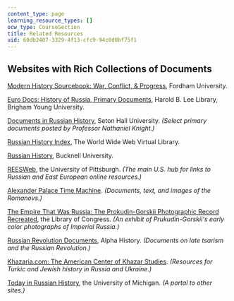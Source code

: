 ```yaml
---
content_type: page
learning_resource_types: []
ocw_type: CourseSection
title: Related Resources
uid: 60db2407-3329-4f13-cfc9-94c0d0bf75f1
---
```


Websites with Rich Collections of Documents 
--------------------------------------------

[Modern History Sourcebook: War, Conflict, & Progress](https://sourcebooks.fordham.edu/mod/modsbook4.asp), Fordham University.

[Euro Docs: History of Russia, Primary Documents](https://eudocs.lib.byu.edu/index.php/History_of_Russia:_Primary_Documents), Harold B. Lee Library, Brigham Young University.

[Documents in Russian History](http://academic.shu.edu/russianhistory/index.php/Table_of_Contents), Seton Hall University. _(Select primary documents posted by Professor Nathaniel Knight.)_

[Russian History Index](http://vlib.iue.it/hist-russia/sources.html), The World Wide Web Virtual Library.

[Russian History](https://www.departments.bucknell.edu/russian/Site-prior-to-Easyweb-migration/history.html), Bucknell University.

[REESWeb](https://www.ucis.pitt.edu/reesweb/), the University of Pittsburgh. _(The main U.S. hub for links to Russian and East European online resources.)_

[Alexander Palace Time Machine](http://www.alexanderpalace.org/palace/mainpage.html). _(Documents, text, and images of the Romanovs.)_

[The Empire That Was Russia: The Prokudin-Gorskii Photographic Record Recreated](https://www.loc.gov/exhibits/empire/), the Library of Congress. _(An exhibit of Prukudin-Gorskii's early color photographs of Imperial Russia.)_

[Russian Revolution Documents](https://alphahistory.com/russianrevolution/russian-revolution-documents/), Alpha History. _(Documents on late tsarism and the Russian Revolution.)_

[Khazaria.com: The American Center of Khazar Studies](http://www.khazaria.com/). _(Resources for Turkic and Jewish history in Russia and Ukraine.)_

[Today in Russian History](http://www-personal.umich.edu/~sssulliv/russianlinks.html), the University of Michigan. _(A portal to other sites.)_